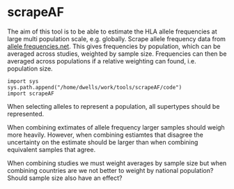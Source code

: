 # scrapeAF

The aim of this tool is to be able to estimate the HLA allele
frequencies at large multi population scale, e.g. globally.
Scrape allele frequency data from
[allele frequencies.net](http://www.allelefrequencies.net/).
This gives frequencies by population, which can be averaged
across studies, weighted by sample size. Frequencies can then
be averaged across populations if a relative weighting can
found, i.e. population size.

```
import sys
sys.path.append("/home/dwells/work/tools/scrapeAF/code")
import scrapeAF
```

When selecting alleles to represent a population, all supertypes
should be represented.

When combining extimates of allele frequency larger samples should
weigh more heavily. However, when combining estiamtes that disagree
the uncertainty on the estimate should be larger than when combining
equivalent samples that agree.

When combining studies we must weight averages by sample size but
when combining countries are we not better to weight by national population?
Should sample size also have an effect?